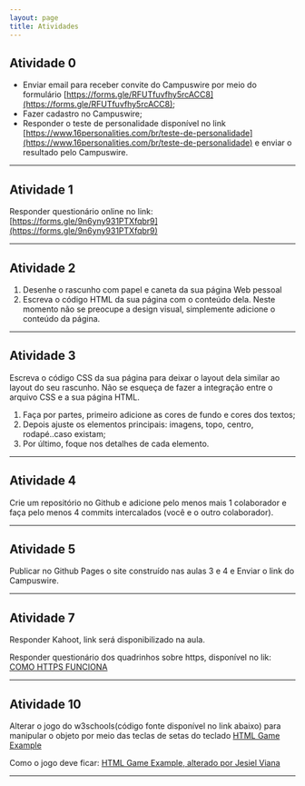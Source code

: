 ```yaml
---
layout: page
title: Atividades
---
```


## Atividade 0
- Enviar email para receber convite do Campuswire por meio do formulário [https://forms.gle/RFUTfuvfhy5rcACC8](https://forms.gle/RFUTfuvfhy5rcACC8);
- Fazer cadastro no Campuswire;
- Responder o teste de personalidade disponível no link [https://www.16personalities.com/br/teste-de-personalidade](https://www.16personalities.com/br/teste-de-personalidade) e enviar o resultado pelo Campuswire.

---

## Atividade 1

Responder questionário online no link: [https://forms.gle/9n6yny931PTXfqbr9](https://forms.gle/9n6yny931PTXfqbr9)

---

## Atividade 2

1. Desenhe o rascunho com papel e caneta da sua página Web pessoal
1. Escreva o código HTML da sua página com o conteúdo dela. Neste momento
não se preocupe a design visual, simplemente adicione o conteúdo da página.

---

## Atividade 3

Escreva o código CSS da sua página para deixar o layout dela similar ao layout do seu rascunho. 
Não se esqueça de fazer a integração entre o arquivo CSS e a sua página HTML.
  1. Faça por partes, primeiro adicione as cores de fundo e cores dos textos;
  1. Depois ajuste os elementos principais: imagens, topo, centro, rodapé..caso existam;
  1. Por último, foque nos detalhes de cada elemento.

---

## Atividade 4

Crie um repositório no Github e adicione pelo menos mais 1 colaborador e faça pelo menos 4 commits intercalados (você e o outro colaborador).

---

## Atividade 5

Publicar no Github Pages o site construído nas aulas 3 e 4 e Enviar o link do Campuswire.

---


## Atividade 7

Responder Kahoot, link será disponibilizado na aula.

Responder questionário dos quadrinhos sobre https, disponível no lik: 
 <a href="https://howhttps.works/why-do-we-need-https/" target="_blank">COMO HTTPS FUNCIONA</a>


----

## Atividade 10

Alterar o jogo do w3schools(código fonte disponível no link abaixo) para manipular o objeto por meio das teclas de setas do teclado
 <a href="https://www.w3schools.com/graphics/game_intro.asp" target="_blank">HTML Game Example</a>

Como o jogo deve ficar:
<a href="https://gamejs--jesielviana.repl.co/" target="_blank">HTML Game Example, alterado por Jesiel Viana</a>


____



